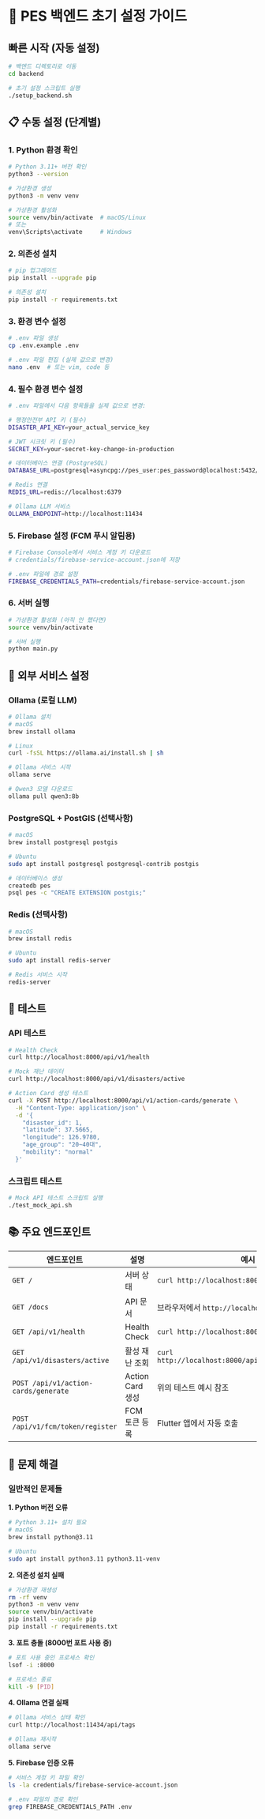 # 🚨 PES 백엔드 초기 설정 가이드

## 빠른 시작 (자동 설정)

```bash
# 백엔드 디렉토리로 이동
cd backend

# 초기 설정 스크립트 실행
./setup_backend.sh
```

## 📋 수동 설정 (단계별)

### 1. Python 환경 확인
```bash
# Python 3.11+ 버전 확인
python3 --version

# 가상환경 생성
python3 -m venv venv

# 가상환경 활성화
source venv/bin/activate  # macOS/Linux
# 또는
venv\Scripts\activate     # Windows
```

### 2. 의존성 설치
```bash
# pip 업그레이드
pip install --upgrade pip

# 의존성 설치
pip install -r requirements.txt
```

### 3. 환경 변수 설정
```bash
# .env 파일 생성
cp .env.example .env

# .env 파일 편집 (실제 값으로 변경)
nano .env  # 또는 vim, code 등
```

### 4. 필수 환경 변수 설정
```bash
# .env 파일에서 다음 항목들을 실제 값으로 변경:

# 행정안전부 API 키 (필수)
DISASTER_API_KEY=your_actual_service_key

# JWT 시크릿 키 (필수)
SECRET_KEY=your-secret-key-change-in-production

# 데이터베이스 연결 (PostgreSQL)
DATABASE_URL=postgresql+asyncpg://pes_user:pes_password@localhost:5432/pes

# Redis 연결
REDIS_URL=redis://localhost:6379

# Ollama LLM 서비스
OLLAMA_ENDPOINT=http://localhost:11434
```

### 5. Firebase 설정 (FCM 푸시 알림용)
```bash
# Firebase Console에서 서비스 계정 키 다운로드
# credentials/firebase-service-account.json에 저장

# .env 파일에 경로 설정
FIREBASE_CREDENTIALS_PATH=credentials/firebase-service-account.json
```

### 6. 서버 실행
```bash
# 가상환경 활성화 (아직 안 했다면)
source venv/bin/activate

# 서버 실행
python main.py
```

## 🔧 외부 서비스 설정

### Ollama (로컬 LLM)
```bash
# Ollama 설치
# macOS
brew install ollama

# Linux
curl -fsSL https://ollama.ai/install.sh | sh

# Ollama 서비스 시작
ollama serve

# Qwen3 모델 다운로드
ollama pull qwen3:8b
```

### PostgreSQL + PostGIS (선택사항)
```bash
# macOS
brew install postgresql postgis

# Ubuntu
sudo apt install postgresql postgresql-contrib postgis

# 데이터베이스 생성
createdb pes
psql pes -c "CREATE EXTENSION postgis;"
```

### Redis (선택사항)
```bash
# macOS
brew install redis

# Ubuntu
sudo apt install redis-server

# Redis 서비스 시작
redis-server
```

## 🧪 테스트

### API 테스트
```bash
# Health Check
curl http://localhost:8000/api/v1/health

# Mock 재난 데이터
curl http://localhost:8000/api/v1/disasters/active

# Action Card 생성 테스트
curl -X POST http://localhost:8000/api/v1/action-cards/generate \
  -H "Content-Type: application/json" \
  -d '{
    "disaster_id": 1,
    "latitude": 37.5665,
    "longitude": 126.9780,
    "age_group": "20~40대",
    "mobility": "normal"
  }'
```

### 스크립트 테스트
```bash
# Mock API 테스트 스크립트 실행
./test_mock_api.sh
```

## 📚 주요 엔드포인트

| 엔드포인트 | 설명 | 예시 |
|-----------|------|------|
| `GET /` | 서버 상태 | `curl http://localhost:8000/` |
| `GET /docs` | API 문서 | 브라우저에서 `http://localhost:8000/docs` |
| `GET /api/v1/health` | Health Check | `curl http://localhost:8000/api/v1/health` |
| `GET /api/v1/disasters/active` | 활성 재난 조회 | `curl http://localhost:8000/api/v1/disasters/active` |
| `POST /api/v1/action-cards/generate` | Action Card 생성 | 위의 테스트 예시 참조 |
| `POST /api/v1/fcm/token/register` | FCM 토큰 등록 | Flutter 앱에서 자동 호출 |

## 🐛 문제 해결

### 일반적인 문제들

**1. Python 버전 오류**
```bash
# Python 3.11+ 설치 필요
# macOS
brew install python@3.11

# Ubuntu
sudo apt install python3.11 python3.11-venv
```

**2. 의존성 설치 실패**
```bash
# 가상환경 재생성
rm -rf venv
python3 -m venv venv
source venv/bin/activate
pip install --upgrade pip
pip install -r requirements.txt
```

**3. 포트 충돌 (8000번 포트 사용 중)**
```bash
# 포트 사용 중인 프로세스 확인
lsof -i :8000

# 프로세스 종료
kill -9 [PID]
```

**4. Ollama 연결 실패**
```bash
# Ollama 서비스 상태 확인
curl http://localhost:11434/api/tags

# Ollama 재시작
ollama serve
```

**5. Firebase 인증 오류**
```bash
# 서비스 계정 키 파일 확인
ls -la credentials/firebase-service-account.json

# .env 파일의 경로 확인
grep FIREBASE_CREDENTIALS_PATH .env
```

